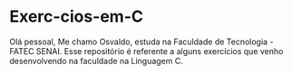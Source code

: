 # Exerc-cios-em-C
Olá pessoal,
Me chamo Osvaldo, estuda na Faculdade de Tecnologia - FATEC SENAI.
Esse repositório é referente a alguns exercícios que venho desenvolvendo na faculdade na Linguagem C.
